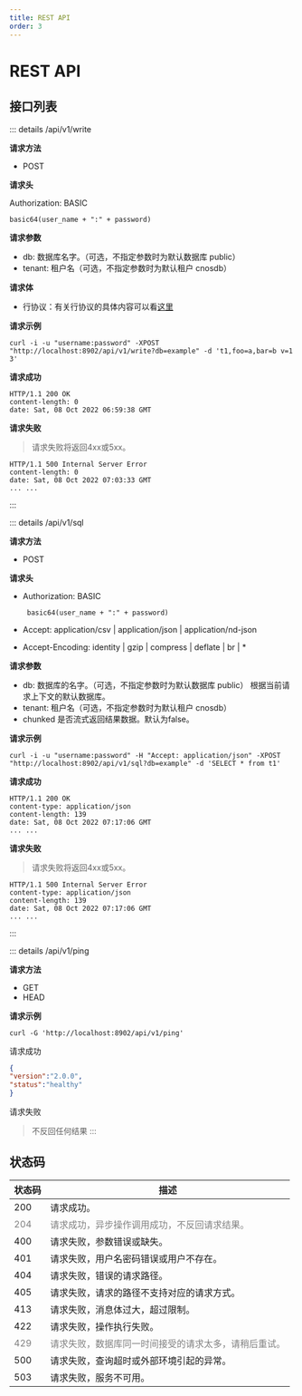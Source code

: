 ```yaml
---
title: REST API
order: 3
---
```


# REST API

## 接口列表

::: details /api/v1/write

**请求方法**

- POST

**请求头**

Authorization: BASIC

    basic64(user_name + ":" + password)

**请求参数**

- db: 数据库名字。（可选，不指定参数时为默认数据库 public）
- tenant: 租户名（可选，不指定参数时为默认租户 cnosdb）

**请求体**
- 行协议：有关行协议的具体内容可以看[这里](https://docs.influxdata.com/influxdb/v1.8/write_protocols/line_protocol_tutorial/)


**请求示例**

```shell
curl -i -u "username:password" -XPOST "http://localhost:8902/api/v1/write?db=example" -d 't1,foo=a,bar=b v=1 3'
```

**请求成功**

```shell
HTTP/1.1 200 OK
content-length: 0
date: Sat, 08 Oct 2022 06:59:38 GMT
```

**请求失败**
> 请求失败将返回4xx或5xx。

```shell
HTTP/1.1 500 Internal Server Error
content-length: 0
date: Sat, 08 Oct 2022 07:03:33 GMT
... ...
```
:::


::: details /api/v1/sql

**请求方法**

- POST

**请求头**

- Authorization: BASIC

       basic64(user_name + ":" + password)

- Accept: application/csv | application/json | application/nd-json

- Accept-Encoding: identity | gzip | compress | deflate | br | *

**请求参数**

- db: 数据库的名字。（可选，不指定参数时为默认数据库 public）
  根据当前请求上下文的默认数据库。
- tenant: 租户名（可选，不指定参数时为默认租户 cnosdb）
- chunked
  是否流式返回结果数据。默认为false。

**请求示例**

```curl
curl -i -u "username:password" -H "Accept: application/json" -XPOST "http://localhost:8902/api/v1/sql?db=example" -d 'SELECT * from t1'
```

**请求成功**
```shell
HTTP/1.1 200 OK
content-type: application/json
content-length: 139
date: Sat, 08 Oct 2022 07:17:06 GMT
... ...
```

**请求失败**
> 请求失败将返回4xx或5xx。
```shell
HTTP/1.1 500 Internal Server Error
content-type: application/json
content-length: 139
date: Sat, 08 Oct 2022 07:17:06 GMT
... ...
```
:::

::: details /api/v1/ping

**请求方法**

- GET
- HEAD

**请求示例**
```
curl -G 'http://localhost:8902/api/v1/ping'
```

请求成功
```json
{
"version":"2.0.0",
"status":"healthy"
}
```
请求失败
> 不反回任何结果
:::

## 状态码

| 状态码                                   | 描述                                                           |
|---------------------------------------|--------------------------------------------------------------|
| 200                                   | 请求成功。                                                        |
| <span style="color: grey;">204</span> | <span style="color: grey;">请求成功，异步操作调用成功，不反回请求结果。</span>     |
| 400                                   | 请求失败，参数错误或缺失。                                                |
| 401                                   | 请求失败，用户名密码错误或用户不存在。                                          |
| 404                                   | 请求失败，错误的请求路径。                                                |
| 405                                   | 请求失败，请求的路径不支持对应的请求方式。                                        |
| 413                                   | 请求失败，消息体过大，超过限制。                                             |
| 422                                   | 请求失败，操作执行失败。                                                 |
| <span style="color: grey;">429</span> | <span style="color: grey;">请求失败，数据库同一时间接受的请求太多，请稍后重试。</span> |
| 500                                   | 请求失败，查询超时或外部环境引起的异常。                                         |
| 503                                   | 请求失败，服务不可用。                                                  |